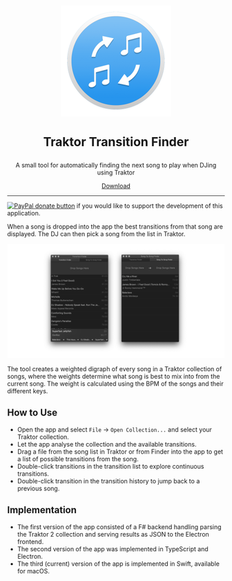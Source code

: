 
<p align="center"><img src="docs/icon.png" width="256" height="256"></img></p>
<h1 align="center">Traktor Transition Finder</p></h1>
<p align="center">A small tool for automatically finding the next song to play when DJing using Traktor</p>
<p align="center"><a href="https://github.com/andersfischernielsen/Traktor-Transition-Finder/releases/latest">Download</a></p>

***

<span class="badge-paypal"><a href="https://www.paypal.com/cgi-bin/webscr?cmd=_s-xclick&amp;hosted_button_id=ME8E22EZTC5G4" title="Donate to this project using Paypal"><img src="https://img.shields.io/badge/paypal-donate-yellow.svg" alt="PayPal donate button" /></a> if you would like to support the development of this application. </span>

When a song is dropped into the app the best transitions from that song are displayed. The DJ can then pick a song from the list in Traktor.

![Screenshot](readme/readme.png) 

The tool creates a weighted digraph of every song in a Traktor collection of songs, where the weights determine what song is best to mix into from the current song. The weight is calculated using the BPM of the songs and their different keys. 

## How to Use
- Open the app and select `File` -> `Open Collection...` and select your Traktor collection. 
- Let the app analyse the collection and the available transitions.
- Drag a file from the song list in Traktor or from Finder into the app to get a list of possible transitions from the song.
- Double-click transitions in the transition list to explore continuous transitions.
- Double-click transition in the transition history to jump back to a previous song.


## Implementation
* The first version of the app consisted of a F# backend handling parsing the Traktor 2 collection and serving results as JSON to the Electron frontend. 
* The second version of the app was implemented in TypeScript and Electron. 
* The third (current) version of the app is implemented in Swift, available for macOS. 
